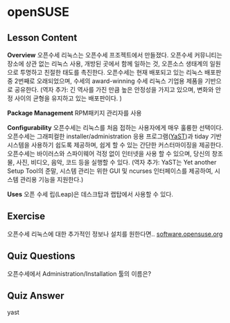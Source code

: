 # openSUSE

## Lesson Content

<b>Overview</b>
오픈수세 리눅스는 오픈수세 프조젝트에서 만들졌다. 오픈수세 커뮤니티는 장소에 상관 없는 리눅스 사용, 개방된 곳에서 함께 일하는 것, 오픈소스 생태계의 일원으로 투명하고 친절한 태도를 촉진한다. 오픈수세는 현재 배포되고 있는 리눅스 배포판 중 2번째로 오래되었으며, 수세의 award-winning 수세 리눅스 기업용 제품을 기반으로 공유한다. (역자 추가: 긴 역사를 가진 만큼 높은 안정성을 가지고 있으며, 변화와 안정 사이의 균형을 유지하고 있는 배포판이다. ) 

<b>Package Management</b>
RPM패키지 관리자를 사용

<b>Configurability</b>
오픈수세는 리눅스를 처음 접하는 사용자에게 매우 훌륭한 선택이다. 오픈수세는 그래피컬한 installer/administration 응용 프로그램(<a href="http://yast.github.io">YaST</a>)과 tiday 기반 시스템을 사용하기 쉽도록 제공하며, 쉽게 할 수 있는 간단한 커스터마이징을 제공한다. 오픈수세는 바이러스와 스파이웨어 걱정 없이 인터넷을 사용 할 수 있으며, 당신의 창조물, 사진, 비디오, 음악, 코드 등을 실행할 수 있다. (역자 추가: YaST는 Yet another Setup Tool의 준말, 시스템 관리는 위한 GUI 및 ncurses 인터페이스를 제공하여, 시스템 관리용 기능을 지원한다.) 

<b>Uses</b>
오픈 수세 립(Leap)은 데스크탑과 랩탑에서 사용할 수 있다. 

## Exercise

오픈수세 리눅스에 대한 추가적인 정보나 설치를 원한다면.. <a href='https://software.opensuse.org/'>software.opensuse.org</a>

## Quiz Questions

오픈수세에서 Administration/Installation 툴의 이름은?

## Quiz Answer

yast
